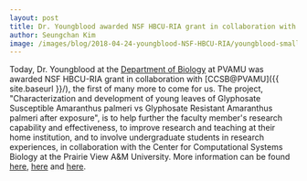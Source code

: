 ```yaml
---
layout: post
title: Dr. Youngblood awarded NSF HBCU-RIA grant in collaboration with CCSB@PVAMU - first of many more to come!
author: Seungchan Kim
image: /images/blog/2018-04-24-youngblood-NSF-HBCU-RIA/youngblood-small.jpg
---
```


Today, Dr. Youngblood at the [Department of Biology](https://www.pvamu.edu/biology/) at PVAMU was awarded NSF HBCU-RIA grant in collaboration with [CCSB@PVAMU]({{ site.baseurl }}/), the first of many more to come for us.  The project, "Characterization and development of young leaves of Glyphosate Susceptible Amaranthus palmeri vs Glyphosate Resistant Amaranthus palmeri after exposure", is to help further the faculty member's research capability and effectiveness, to improve research and teaching at their home institution, and to involve undergraduate students in research experiences, in collaboration with the Center for Computational Systems Biology at the Prairie View A&M University.  More information can be found [here](https://www.nsf.gov/awardsearch/showAward?AWD_ID=1800864), [here](https://www.pvamu.edu/academicaffairs/2018/05/14/nsf-awards-funding-for-biology-professors-research/) and [here](http://stylemagazine.com/news/2018/jun/06/nsf-awards-funding-biology-professors-weed-control/).
